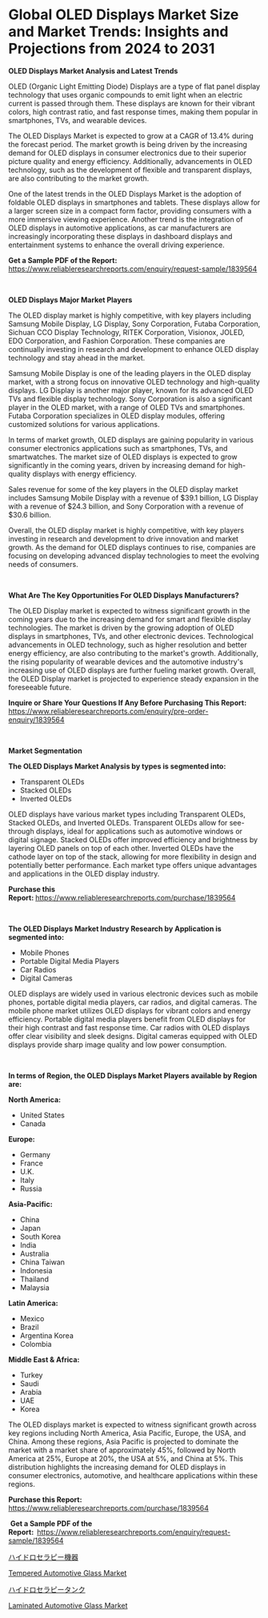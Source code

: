 <p><h1>Global OLED Displays Market Size and Market Trends: Insights and Projections from 2024 to 2031</h1></p><p><strong>OLED Displays Market Analysis and Latest Trends</strong></p>
<p><p>OLED (Organic Light Emitting Diode) Displays are a type of flat panel display technology that uses organic compounds to emit light when an electric current is passed through them. These displays are known for their vibrant colors, high contrast ratio, and fast response times, making them popular in smartphones, TVs, and wearable devices.</p><p>The OLED Displays Market is expected to grow at a CAGR of 13.4% during the forecast period. The market growth is being driven by the increasing demand for OLED displays in consumer electronics due to their superior picture quality and energy efficiency. Additionally, advancements in OLED technology, such as the development of flexible and transparent displays, are also contributing to the market growth.</p><p>One of the latest trends in the OLED Displays Market is the adoption of foldable OLED displays in smartphones and tablets. These displays allow for a larger screen size in a compact form factor, providing consumers with a more immersive viewing experience. Another trend is the integration of OLED displays in automotive applications, as car manufacturers are increasingly incorporating these displays in dashboard displays and entertainment systems to enhance the overall driving experience.</p></p>
<p><strong>Get a Sample PDF of the Report:&nbsp;</strong> <a href="https://www.reliableresearchreports.com/enquiry/request-sample/1839564">https://www.reliableresearchreports.com/enquiry/request-sample/1839564</a></p>
<p>&nbsp;</p>
<p><strong>OLED Displays Major Market Players</strong></p>
<p><p>The OLED display market is highly competitive, with key players including Samsung Mobile Display, LG Display, Sony Corporation, Futaba Corporation, Sichuan CCO Display Technology, RITEK Corporation, Visionox, JOLED, EDO Corporation, and Fashion Corporation. These companies are continually investing in research and development to enhance OLED display technology and stay ahead in the market.</p><p>Samsung Mobile Display is one of the leading players in the OLED display market, with a strong focus on innovative OLED technology and high-quality displays. LG Display is another major player, known for its advanced OLED TVs and flexible display technology. Sony Corporation is also a significant player in the OLED market, with a range of OLED TVs and smartphones. Futaba Corporation specializes in OLED display modules, offering customized solutions for various applications.</p><p>In terms of market growth, OLED displays are gaining popularity in various consumer electronics applications such as smartphones, TVs, and smartwatches. The market size of OLED displays is expected to grow significantly in the coming years, driven by increasing demand for high-quality displays with energy efficiency.</p><p>Sales revenue for some of the key players in the OLED display market includes Samsung Mobile Display with a revenue of $39.1 billion, LG Display with a revenue of $24.3 billion, and Sony Corporation with a revenue of $30.6 billion.</p><p>Overall, the OLED display market is highly competitive, with key players investing in research and development to drive innovation and market growth. As the demand for OLED displays continues to rise, companies are focusing on developing advanced display technologies to meet the evolving needs of consumers.</p></p>
<p>&nbsp;</p>
<p><strong>What Are The Key Opportunities For OLED Displays Manufacturers?</strong></p>
<p><p>The OLED Display market is expected to witness significant growth in the coming years due to the increasing demand for smart and flexible display technologies. The market is driven by the growing adoption of OLED displays in smartphones, TVs, and other electronic devices. Technological advancements in OLED technology, such as higher resolution and better energy efficiency, are also contributing to the market's growth. Additionally, the rising popularity of wearable devices and the automotive industry's increasing use of OLED displays are further fueling market growth. Overall, the OLED Display market is projected to experience steady expansion in the foreseeable future.</p></p>
<p><strong>Inquire or Share Your Questions If Any Before Purchasing This Report:</strong> <a href="https://www.reliableresearchreports.com/enquiry/pre-order-enquiry/1839564">https://www.reliableresearchreports.com/enquiry/pre-order-enquiry/1839564</a></p>
<p>&nbsp;</p>
<p><strong>Market Segmentation</strong></p>
<p><strong>The OLED Displays Market Analysis by types is segmented into:</strong></p>
<p><ul><li>Transparent OLEDs</li><li>Stacked OLEDs</li><li>Inverted OLEDs</li></ul></p>
<p><p>OLED displays have various market types including Transparent OLEDs, Stacked OLEDs, and Inverted OLEDs. Transparent OLEDs allow for see-through displays, ideal for applications such as automotive windows or digital signage. Stacked OLEDs offer improved efficiency and brightness by layering OLED panels on top of each other. Inverted OLEDs have the cathode layer on top of the stack, allowing for more flexibility in design and potentially better performance. Each market type offers unique advantages and applications in the OLED display industry.</p></p>
<p><strong>Purchase this Report:&nbsp;</strong><a href="https://www.reliableresearchreports.com/purchase/1839564">https://www.reliableresearchreports.com/purchase/1839564</a></p>
<p>&nbsp;</p>
<p><strong>The OLED Displays Market Industry Research by Application is segmented into:</strong></p>
<p><ul><li>Mobile Phones</li><li>Portable Digital Media Players</li><li>Car Radios</li><li>Digital Cameras</li></ul></p>
<p><p>OLED displays are widely used in various electronic devices such as mobile phones, portable digital media players, car radios, and digital cameras. The mobile phone market utilizes OLED displays for vibrant colors and energy efficiency. Portable digital media players benefit from OLED displays for their high contrast and fast response time. Car radios with OLED displays offer clear visibility and sleek designs. Digital cameras equipped with OLED displays provide sharp image quality and low power consumption.</p></p>
<p>&nbsp;</p>
<p><strong>In terms of Region, the OLED Displays Market Players available by Region are:</strong></p>
<p>
    <p> <strong> North America: </strong>
        <ul>
            <li>United States</li>
            <li>Canada</li>
        </ul>
        </p> 
    <p> <strong> Europe: </strong>
        <ul>
            <li>Germany</li>
            <li>France</li>
            <li>U.K.</li>
            <li>Italy</li>
            <li>Russia</li>
        </ul>
        </p> 
    <p> <strong> Asia-Pacific: </strong>
        <ul>
            <li>China</li>
            <li>Japan</li>
            <li>South Korea</li>
            <li>India</li>
            <li>Australia</li>
            <li>China Taiwan</li>
            <li>Indonesia</li>
            <li>Thailand</li>
            <li>Malaysia</li>
        </ul>
        </p> 
    <p> <strong> Latin America: </strong>
        <ul>
            <li>Mexico</li>
            <li>Brazil</li>
            <li>Argentina Korea</li>
            <li>Colombia</li>
        </ul>
        </p> 
    <p> <strong> Middle East & Africa: </strong>
        <ul>
            <li>Turkey</li>
            <li>Saudi</li>
            <li>Arabia</li>
            <li>UAE</li>
            <li>Korea</li>
        </ul>
    </p>
    </p>
<p><p>The OLED displays market is expected to witness significant growth across key regions including North America, Asia Pacific, Europe, the USA, and China. Among these regions, Asia Pacific is projected to dominate the market with a market share of approximately 45%, followed by North America at 25%, Europe at 20%, the USA at 5%, and China at 5%. This distribution highlights the increasing demand for OLED displays in consumer electronics, automotive, and healthcare applications within these regions.</p></p>
<p><strong>Purchase this Report: </strong><a href="https://www.reliableresearchreports.com/purchase/1839564">https://www.reliableresearchreports.com/purchase/1839564</a></p>
<p>&nbsp;<strong>Get a Sample PDF of the Report:&nbsp;&nbsp;</strong><a href="https://www.reliableresearchreports.com/enquiry/request-sample/1839564">https://www.reliableresearchreports.com/enquiry/request-sample/1839564</a></p>
<p><strong></strong></p>
<p><p><a href="https://github.com/vlcostes/Market-Research-Report-List-1/blob/main/593685010184.md">ハイドロセラピー機器</a></p><p><a href="https://issuu.com/reportprime-2/docs/tempered-automotive-glass-market-size-2030.pptx">Tempered Automotive Glass Market</a></p><p><a href="https://github.com/EstaSprer20231/Market-Research-Report-List-1/blob/main/366500010185.md">ハイドロセラピータンク</a></p><p><a href="https://issuu.com/reportprime-2/docs/laminated-automotive-glass-market-size-2030.pptx">Laminated Automotive Glass Market</a></p></p>